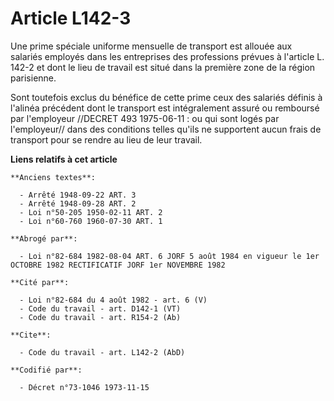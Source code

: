 # Article L142-3

Une prime spéciale uniforme mensuelle de transport est allouée aux salariés employés dans les entreprises des professions
prévues à l'article L. 142-2 et dont le lieu de travail est situé dans la première zone de la région parisienne.

Sont toutefois exclus du bénéfice de cette prime ceux des salariés définis à l'alinéa précédent dont le transport est
intégralement assuré ou remboursé par l'employeur //DECRET 493 1975-06-11 : ou qui sont logés par l'employeur// dans des
conditions telles qu'ils ne supportent aucun frais de transport pour se rendre au lieu de leur travail.

**Liens relatifs à cet article**

	**Anciens textes**:

	  - Arrêté 1948-09-22 ART. 3
	  - Arrêté 1948-09-28 ART. 2
	  - Loi n°50-205 1950-02-11 ART. 2
	  - Loi n°60-760 1960-07-30 ART. 1

	**Abrogé par**:

	  - Loi n°82-684 1982-08-04 ART. 6 JORF 5 août 1984 en vigueur le 1er OCTOBRE 1982 RECTIFICATIF JORF 1er NOVEMBRE 1982

	**Cité par**:

	  - Loi n°82-684 du 4 août 1982 - art. 6 (V)
	  - Code du travail - art. D142-1 (VT)
	  - Code du travail - art. R154-2 (Ab)

	**Cite**:

	  - Code du travail - art. L142-2 (AbD)

	**Codifié par**:

	  - Décret n°73-1046 1973-11-15
